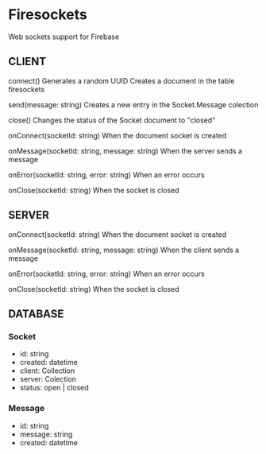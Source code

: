 # Firesockets
Web sockets support for Firebase

## CLIENT

connect()
Generates a random UUID
Creates a document in the table firesockets

send(message: string)
Creates a new entry in the Socket.Message colection

close()
Changes the status of the Socket document to "closed"

onConnect(socketId: string)
When the document socket is created

onMessage(socketId: string, message: string)
When the server sends a message

onError(socketId: string, error: string)
When an error occurs

onClose(socketId: string)
When the socket is closed

## SERVER

onConnect(socketId: string)
When the document socket is created

onMessage(socketId: string, message: string)
When the client sends a message

onError(socketId: string, error: string)
When an error occurs

onClose(socketId: string)
When the socket is closed

## DATABASE

### Socket
* id: string
* created: datetime
* client: Collection<Message>
* server: Colection<Message>
* status: open | closed

### Message
* id: string
* message: string
* created: datetime
